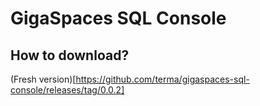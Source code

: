 # GigaSpaces SQL Console

## How to download?

(Fresh version)[https://github.com/terma/gigaspaces-sql-console/releases/tag/0.0.2]
